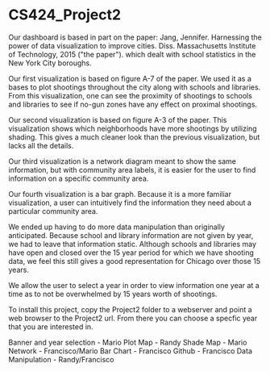 # CS424_Project2

Our dashboard is based in part on the paper: Jang, Jennifer. Harnessing the power of data visualization to improve cities. Diss. Massachusetts Institute of Technology, 2015 ("the paper"). which dealt with school statistics in the New York City boroughs. 

Our first visualization is based on figure A-7 of the paper.  We used it as a bases to plot shootings throughout the city along with schools and libraries.  From this visualization, one can see the proximity of shootings to schools and libraries to see if no-gun zones have any effect on proximal shootings. 

Our second visualization is based on figure A-3 of the paper. This visualization shows which neighborhoods have more shootings by utilizing shading.  This gives a much cleaner look than the previous visualization, but lacks all the details. 

Our third visualization is a network diagram meant to show the same information, but with community area labels, it is easier for the user to find information on a specific community area. 

Our fourth visualization is a bar graph. Because it is a more familiar visualization, a user can intuitively find the information they need about a particular community area.

We ended up having to do more data manipulation than originally anticipated.  Because school and library information are not given by year, we had to leave that information static.  Although schools and libraries may have open and closed over the 15 year period for which we have shooting data, we feel this still gives a good representation for Chicago over those 15 years. 

We allow the user to select a year in order to view information one year at a time as to not be overwhelmed by 15 years worth of shootings.  

To install this project, copy the Project2 folder to a webserver and point a web browser to the Project2 url. From there you can choose a specfic year that you are interested in.

Banner and year selection - Mario
Plot Map - Randy
Shade Map - Mario
Network - Francisco/Mario
Bar Chart - Francisco
Github - Francisco
Data Manipulation - Randy/Francisco

